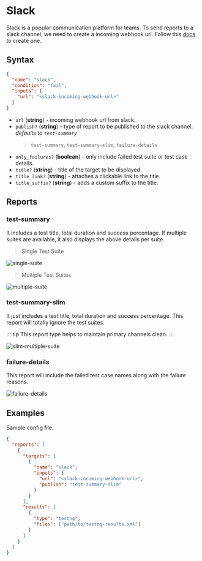 # Slack

Slack is a popular communication platform for teams. To send reports to a slack channel, we need to create a incoming webhook url. Follow this [docs](https://api.slack.com/messaging/webhooks) to create one.

## Syntax

```json
{
  "name": "slack",
  "condition": "fail",
  "inputs": {
    "url": "<slack-incoming-webhook-url>"
  }
}
```

- `url` (**string**) - incoming webhook url from slack.
- `publish?` (**string**) - type of report to be published to the slack channel. *defaults to `test-summary`*
  > `test-summary`, `test-summary-slim`, `failure-details`
- `only_failures?` (**boolean**) - only include failed test suite or test case details.
- `title?` (**string**) - title of the target to be displayed.
- `title_link?` (**string**) - attaches a clickable link to the title.
- `title_suffix?` (**string**) - adds a custom suffix to the title.

## Reports

### test-summary

It includes a test title, total duration and success percentage. If multiple suites are available, it also displays the above details per suite.

> Single Test Suite

![single-suite](../assets/images/slack/slack-test-summary-single-suite.png)

> Multiple Test Suites

![multiple-suite](../assets/images/slack/slack-test-summary-multiple-suites.png)

### test-summary-slim

It just includes a test title, total duration and success percentage. This report will totally ignore the test suites.

::: tip
This report type helps to maintain primary channels clean.
:::

![slim-multiple-suite](../assets/images/slack/slack-test-summary-slim.png)

### failure-details

This report will include the failed test case names along with the failure reasons.

![failure-details](../assets/images/slack/slack-failure-details.png)

## Examples

Sample config file.

```json {5-11}
{
  "reports": [
    {
      "targets": [
        {
          "name": "slack",
          "inputs": {
            "url": "<slack-incoming-webhook-url>",
            "publish": "test-summary-slim"
          }
        }
      ],
      "results": [
        {
          "type": "testng",
          "files": ["path/to/testng-results.xml"]
        }
      ]
    }
  ]
}
```